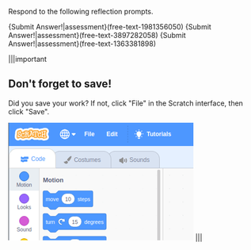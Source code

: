 Respond to the following reflection prompts.

{Submit Answer!|assessment}(free-text-1981356050)
{Submit Answer!|assessment}(free-text-3897282058)
{Submit Answer!|assessment}(free-text-1363381898)

|||important
## Don't forget to save!
Did you save your work? If not, click "File" in the Scratch interface, then click "Save".

![](.guides/img/scratch-save-now.gif)
|||
